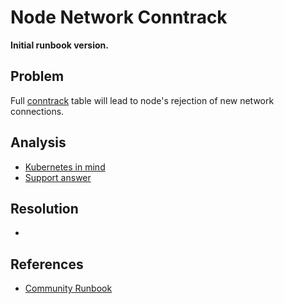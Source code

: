 #  Node Network Conntrack

**Initial runbook version.**

## Problem

Full [conntrack](https://www.tigera.io/blog/when-linux-conntrack-is-no-longer-your-friend/) table will lead to node's rejection of new network connections.

## Analysis
 * [Kubernetes in mind](https://deploy.live/blog/kubernetes-networking-problems-due-to-the-conntrack/)
 * [Support answer](https://www.suse.com/support/kb/doc/?id=000020149)

## Resolution
 * 

## References
 * [Community Runbook](https://runbooks.prometheus-operator.dev/runbooks/node/nodehighnumberconntrackentriesused/)
